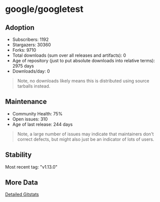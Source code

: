 # google/googletest

## Adoption

- Subscribers: 1192
- Stargazers: 30360
- Forks: 9710
- Total downloads (sum over all releases and artifacts): 0
- Age of repository (just to put absolute downloads into relative terms): 2975 days
- Downloads/day: 0

> Note, no downloads likely means this is distributed using source tarballs instead.

## Maintenance

- Community Health: 75%
- Open issues: 310
- Age of last release: 244 days

> Note, a large number of issues may indicate that maintainers don't correct defects, but might also
> just be an indicator of lots of users.

## Stability

Most recent tag: "v1.13.0"

## More Data

[Detailed Gitstats](/bazel-catalog/gitstats/google/googletest)


